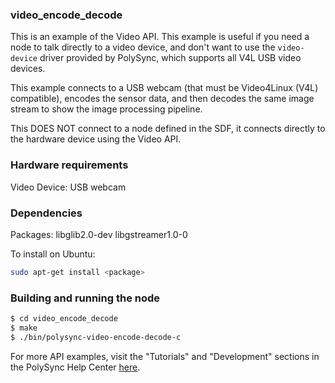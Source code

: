### video_encode_decode

This is an example of the Video API. This example is useful if you need a node to talk directly to a video device, and don't want to use the `video-device` driver provided by PolySync, which supports all V4L USB video devices.

This example connects to a USB webcam (that must be Video4Linux (V4L) compatible), encodes the sensor data, and then decodes the same image stream to show the image processing pipeline.

This DOES NOT connect to a node defined in the SDF, it connects directly to the hardware device using the Video API.

### Hardware requirements

Video Device:  USB webcam

### Dependencies

Packages: libglib2.0-dev libgstreamer1.0-0

To install on Ubuntu: 

```bash
sudo apt-get install <package>
```

### Building and running the node

```bash
$ cd video_encode_decode
$ make
$ ./bin/polysync-video-encode-decode-c 
```

For more API examples, visit the "Tutorials" and "Development" sections in the PolySync Help Center [here](https://help.polysync.io/articles/).
